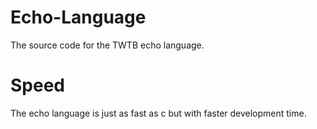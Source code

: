# Echo-Language
The source code for the TWTB echo language.

# Speed
The echo language is just as fast as c but with faster development time.
